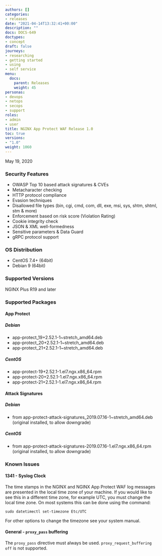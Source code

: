 ```yaml
---
authors: []
categories:
- releases
date: "2021-04-14T13:32:41+00:00"
description: ""
docs: DOCS-649
doctypes:
- concept
draft: false
journeys:
- researching
- getting started
- using
- self service
menu:
  docs:
    parent: Releases
    weight: 45
personas:
- devops
- netops
- secops
- support
roles:
- admin
- user
title: NGINX App Protect WAF Release 1.0
toc: true
versions:
- "1.0"
weight: 1060
---
```


May 19, 2020

### Security Features

- OWASP Top 10 based attack signatures & CVEs
- Metacharacter checking
- HTTP protocol compliance
- Evasion techniques
- Disallowed file types (bin, cgi, cmd, com, dll, exe, msi, sys, shtm, shtml, stm & more)
- Enforcement based on risk score (Violation Rating)
- Cookie integrity check
- JSON & XML well-formedness
- Sensitive parameters & Data Guard
- gRPC protocol support

### OS Distribution

- CentOS 7.4+ (64bit)
- Debian 9 (64bit)

### Supported Versions

NGINX Plus R19 and later

### Supported Packages

#### App Protect

##### Debian

- app-protect_19+2.52.1-1~stretch_amd64.deb
- app-protect_20+2.52.1-1~stretch_amd64.deb
- app-protect_21+2.52.1-1~stretch_amd64.deb

##### CentOS

- app-protect-19+2.52.1-1.el7.ngx.x86_64.rpm
- app-protect-20+2.52.1-1.el7.ngx.x86_64.rpm
- app-protect-21+2.52.1-1.el7.ngx.x86_64.rpm

#### Attack Signatures

##### Debian

- from app-protect-attack-signatures_2019.07.16-1~stretch_amd64.deb (original installed, to allow downgrade)

##### CentOS

- from app-protect-attack-signatures-2019.07.16-1.el7.ngx.x86_64.rpm (original installed, to allow downgrade)


### Known Issues

#### 1341 - Syslog Clock

The time stamps in the NGINX and NGINX App Protect WAF log messages are presented in the local time zone of your machine. If you would like to see this in a different time zone, for example UTC, you must change the local time zone. On most systems this can be done using the command:

```shell
sudo datetimectl set-timezone Etc/UTC
```

For other options to change the timezone see your system manual.

#### General - `proxy_pass` buffering

The `proxy_pass` directive must always be used.
`proxy_request_buffering off` is not supported.
